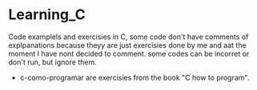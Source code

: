 # Learning_C

Code examplels and exercisies in C, some code  don't have comments of explpanations because theyy are just exercisies done by me and aat the moment I have nont decided to comment. some codes can be incorret or don't run, but ignore them. 

- c-como-programar are exercisies from the book "C how to program".
